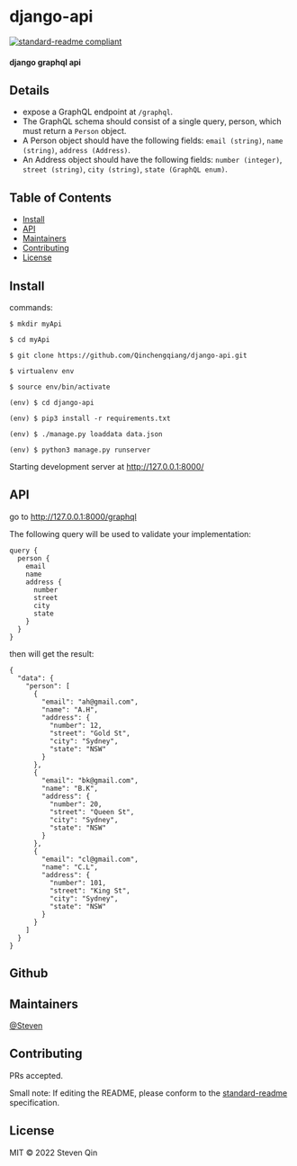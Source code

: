 # django-api

[![standard-readme compliant](https://img.shields.io/badge/standard--readme-OK-green.svg?style=flat-square)](https://github.com/RichardLitt/standard-readme)

#### django graphql api

## Details

- expose a GraphQL endpoint at `/graphql`.
- The GraphQL schema should consist of a single query, person, which must return a `Person` object.
- A Person object should have the following fields: `email (string)`, `name (string)`, `address (Address)`.
- An Address object should have the following fields: `number (integer)`, `street (string)`, `city (string)`, `state (GraphQL enum)`.



## Table of Contents

- [Install](#install)
- [API](#api)
- [Maintainers](#maintainers)
- [Contributing](#contributing)
- [License](#license)

## Install

commands:
```
$ mkdir myApi

$ cd myApi

$ git clone https://github.com/Qinchengqiang/django-api.git

$ virtualenv env

$ source env/bin/activate

(env) $ cd django-api

(env) $ pip3 install -r requirements.txt

(env) $ ./manage.py loaddata data.json

(env) $ python3 manage.py runserver
```
Starting development server at http://127.0.0.1:8000/


## API

go to http://127.0.0.1:8000/graphql

The following query will be used to validate your implementation:
```
query {
  person {
    email
    name
    address {
      number
      street
      city
      state
    }
  }
}
```
then will get the result:
```
{
  "data": {
    "person": [
      {
        "email": "ah@gmail.com",
        "name": "A.H",
        "address": {
          "number": 12,
          "street": "Gold St",
          "city": "Sydney",
          "state": "NSW"
        }
      },
      {
        "email": "bk@gmail.com",
        "name": "B.K",
        "address": {
          "number": 20,
          "street": "Queen St",
          "city": "Sydney",
          "state": "NSW"
        }
      },
      {
        "email": "cl@gmail.com",
        "name": "C.L",
        "address": {
          "number": 101,
          "street": "King St",
          "city": "Sydney",
          "state": "NSW"
        }
      }
    ]
  }
}
```

## Github

## Maintainers

[@Steven](https://github.com/Qinchengqiang)

## Contributing

PRs accepted.

Small note: If editing the README, please conform to the [standard-readme](https://github.com/RichardLitt/standard-readme) specification.

## License

MIT © 2022 Steven Qin
